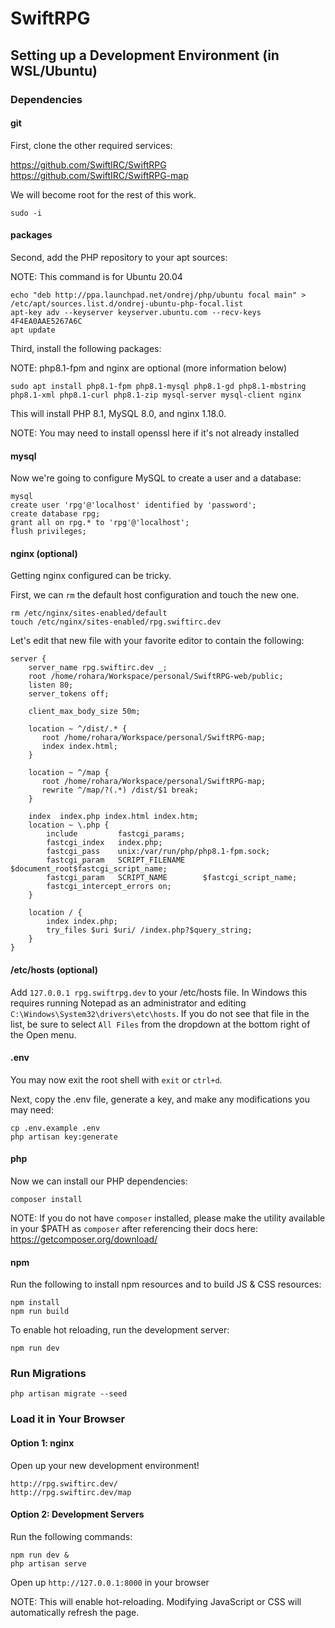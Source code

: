 # SwiftRPG

## Setting up a Development Environment (in WSL/Ubuntu)

### Dependencies

#### git

First, clone the other required services:

https://github.com/SwiftIRC/SwiftRPG
https://github.com/SwiftIRC/SwiftRPG-map

We will become root for the rest of this work.

```
sudo -i
```

#### packages

Second, add the PHP repository to your apt sources:

NOTE: This command is for Ubuntu 20.04

```
echo "deb http://ppa.launchpad.net/ondrej/php/ubuntu focal main" > /etc/apt/sources.list.d/ondrej-ubuntu-php-focal.list
apt-key adv --keyserver keyserver.ubuntu.com --recv-keys 4F4EA0AAE5267A6C
apt update
```

Third, install the following packages:

NOTE: php8.1-fpm and nginx are optional (more information below)

```
sudo apt install php8.1-fpm php8.1-mysql php8.1-gd php8.1-mbstring php8.1-xml php8.1-curl php8.1-zip mysql-server mysql-client nginx
```

This will install PHP 8.1, MySQL 8.0, and nginx 1.18.0.

NOTE: You may need to install openssl here if it's not already installed

#### mysql

Now we're going to configure MySQL to create a user and a database:

```
mysql
create user 'rpg'@'localhost' identified by 'password';
create database rpg;
grant all on rpg.* to 'rpg'@'localhost';
flush privileges;
```

#### nginx (optional)

Getting nginx configured can be tricky.

First, we can `rm` the default host configuration and touch the new one.

```
rm /etc/nginx/sites-enabled/default
touch /etc/nginx/sites-enabled/rpg.swiftirc.dev
```

Let's edit that new file with your favorite editor to contain the following:

```
server {
    server_name rpg.swiftirc.dev _;
    root /home/rohara/Workspace/personal/SwiftRPG-web/public;
    listen 80;
    server_tokens off;

    client_max_body_size 50m;

    location ~ ^/dist/.* {
       root /home/rohara/Workspace/personal/SwiftRPG-map;
       index index.html;
    }

    location ~ ^/map {
       root /home/rohara/Workspace/personal/SwiftRPG-map;
       rewrite ^/map/?(.*) /dist/$1 break;
    }

    index  index.php index.html index.htm;
    location ~ \.php {
        include         fastcgi_params;
        fastcgi_index   index.php;
        fastcgi_pass    unix:/var/run/php/php8.1-fpm.sock;
        fastcgi_param   SCRIPT_FILENAME    $document_root$fastcgi_script_name;
        fastcgi_param   SCRIPT_NAME        $fastcgi_script_name;
        fastcgi_intercept_errors on;
    }

    location / {
        index index.php;
        try_files $uri $uri/ /index.php?$query_string;
    }
}
```

#### /etc/hosts (optional)

Add `127.0.0.1 rpg.swiftrpg.dev` to your /etc/hosts file.
In Windows this requires running Notepad as an administrator and
editing `C:\Windows\System32\drivers\etc\hosts`. If you do not
see that file in the list, be sure to select `All Files` from the
dropdown at the bottom right of the Open menu.

#### .env

You may now exit the root shell with `exit` or `ctrl+d`.

Next, copy the .env file, generate a key, and make any modifications you may need:

```
cp .env.example .env
php artisan key:generate
```

#### php

Now we can install our PHP dependencies:

```
composer install
```

NOTE: If you do not have `composer` installed, please make the utility available in your $PATH as `composer` after referencing their docs here: https://getcomposer.org/download/

#### npm

Run the following to install npm resources and to build JS & CSS resources:

```
npm install
npm run build
```

To enable hot reloading, run the development server:

```
npm run dev
```

### Run Migrations

```
php artisan migrate --seed
```

### Load it in Your Browser

#### Option 1: nginx

Open up your new development environment!

```
http://rpg.swiftirc.dev/
http://rpg.swiftirc.dev/map
```

#### Option 2: Development Servers

Run the following commands:
```
npm run dev &
php artisan serve
```

Open up `http://127.0.0.1:8000` in your browser

NOTE: This will enable hot-reloading. Modifying JavaScript or CSS will automatically refresh the page.
